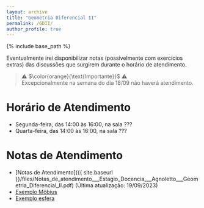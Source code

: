 ```yaml
---
layout: archive
title: "Geometria Diferencial II"
permalink: /GDII/
author_profile: true
---
```


{% include base_path %}

Eventualmente irei disponibilizar notas (possivelmente com exercícios extras) das discussões que surgirem durante o horário de atendimento.

> :warning: $\color{orange}{\text{Importante}}$ :warning:       
> Excepcionalmente na semana do dia 18/09 não haverá atendimento.

# Horário de Atendimento

- Segunda-feira, das 14:00 às 16:00, na sala ???
- Quarta-feira, das 14:00 às 16:00, na sala ???

# Notas de Atendimento

- [Notas de Atendimento]({{ site.baseurl }}/files/Notas_de_atendimento___Estagio_Docencia___Agnoletto___Geometria_Diferencial_II.pdf) (Última atualização: 19/09/2023)
- [Exemplo Möbius](https://nbviewer.org/github/marcosagnoletto/marcosagnoletto.github.io/blob/master/files/Geometria_diferencial_2-Aula1.ipynb)
- [Exemplo esfera](https://nbviewer.org/github/marcosagnoletto/marcosagnoletto.github.io/blob/master/files/Geometria_diferencia_2-Aula1ExemploEsfera.ipynb)
